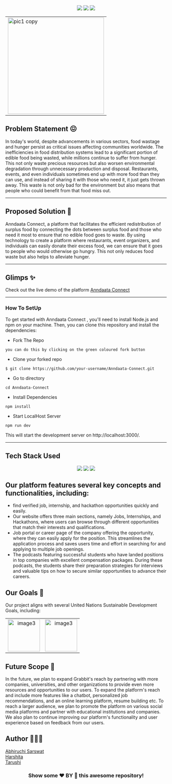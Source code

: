 
<div align="center">
<img src="https://forthebadge.com/images/badges/built-with-love.svg" />
<img src="https://forthebadge.com/images/badges/uses-brains.svg" />
<img src="https://forthebadge.com/images/badges/powered-by-responsibility.svg" />
  <br>
 </div>

<table style="border: none;" align="center" >
  <tr>
    <td><img width="300"  alt="pic1 copy" align='center' src="https://github.com/abhi03ruchi/Anndaata-Connect/blob/bffeff6b6ebced9f6f22b5516287449b120a4ccd/src/Components/assets/logo.png"> </td>
  </tr>
</table>

    
## Problem Statement 😖

In today's world, despite advancements in various sectors, food wastage and hunger persist as critical issues affecting communities worldwide. The inefficiencies in food distribution systems lead to a significant portion of edible food being wasted, while millions continue to suffer from hunger. This not only waste precious resources but also worsen environmental degradation through unnecessary production and disposal. Restaurants, events, and even individuals sometimes end up with more food than they can use, and instead of sharing it with those who need it, it just gets thrown away. This waste is not only bad for the environment but also means that people who could benefit from that food miss out.

---

## Proposed Solution 🤩

Anndaata Connect, a platform that facilitates the efficient redistribution of surplus food by connecting the dots between surplus food and those who need it most to ensure that no edible food goes to waste. By using technology to create a platform where restaurants, event organizers, and individuals can easily donate their excess food, we can ensure that it goes to people who would otherwise go hungry. This not only reduces food waste but also helps to alleviate hunger.

---

## Glimps ✨
 Check out the live demo of the platform  [Anndaata Connect](https://anndaata-connect.vercel.app/)

 
---
 ### How To SetUp

To get started with Anndaata Connect , you'll need to install Node.js and npm on your machine. Then, you can clone this repository and install the dependencies:

- Fork The Repo

```
you can do this by clicking on the green coloured fork button
```

- Clone your forked repo

```
$ git clone https://github.com/your-username/Anndaata-Connect.git
```

- Go to directory

```
cd Anndaata-Connect
```

- Install Dependencies

```
npm install
```

- Start LocalHost Server

```
npm run dev
```

This will start the development server on http://localhost:3000/.

---

## Tech Stack Used
<div align="center">
 <img src="https://img.shields.io/badge/CSS3-1572B6.svg?style=for-the-badge&logo=CSS3&logoColor=white">
 <img src="https://img.shields.io/badge/-ReactJs-61DAFB?logo=react&logoColor=white&style=for-the-badge">
 <img src="https://img.shields.io/badge/firebase-ffca28?style=for-the-badge&logo=firebase&logoColor=black"> 
</div>


## Our platform features several key concepts and functionalities, including:

- find verified job, internship, and hackathon opportunities quickly and easily. 
- Our website offers three main sections, namely Jobs, Internships, and Hackathons, where users can browse through different opportunities that match their interests and qualifications.
- Job portal or career page of the company offering the opportunity, where they can easily apply for the position. This streamlines the application process and saves users time and effort in searching for and applying to multiple job openings.
- The podcasts featuring successful students who have landed positions in top companies with excellent compensation packages. During these podcasts, the students share their preparation strategies for interviews and valuable tips on how to secure similar opportunities to advance their careers.

## Our Goals 🎯

Our project aligns with several United Nations Sustainable Development Goals, including:
<table>
  <tr align="center" >
    <td><img src="https://github.com/abhi03ruchi/Anndaata-Connect/blob/694b2c9be3d5874e57a2320b7e78dc57bc8f44c8/src/Components/assets/2.png" alt="image3" width="100"></td>
    <td><img src="https://github.com/abhi03ruchi/Anndaata-Connect/blob/694b2c9be3d5874e57a2320b7e78dc57bc8f44c8/src/Components/assets/12.png" alt="image3" width="100"></td>
  </tr>
</table>

## Future Scope 🔮

In the future, we plan to expand Grabbit's reach by partnering with more companies, universities, and other organizations to provide even more resources and opportunities to our users.
To expand the platform's reach and include more features like a chatbot, personalized job recommendations, and an online learning platform, resume building etc.
To reach a larger audience, we plan to promote the platform on various social media platforms and partner with educational institutions and companies.
We also plan to continue improving our platform's functionality and user experience based on feedback from our users.

## Author 👨🏻‍💻

[Abhiruchi Sarswat](https://github.com/abhi03ruchi) <br/>
[Harshita](https://github.com/harshita099) <br/>
[Tarushi](https://github.com/Tarushi-igdtuw)

 <h3 align="center"> Show some  ❤️ BY 🌟 this awesome repository! </h3>

